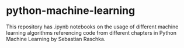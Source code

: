 # python-machine-learning
This repository has .ipynb notebooks on the usage of different machine learning algorithms referencing code from different chapters in Python Machine Learning by Sebastian Raschka.
